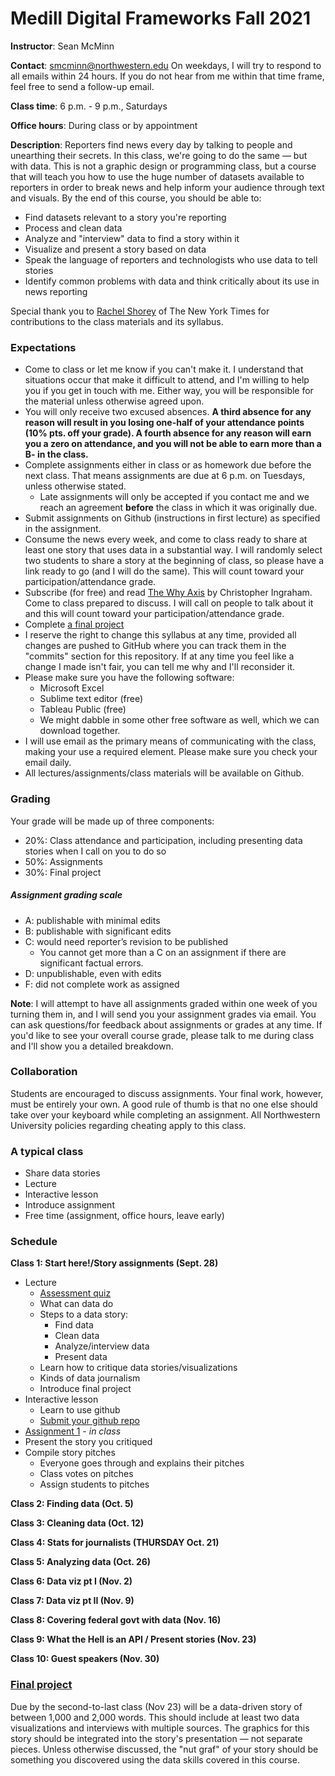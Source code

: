 # Medill Digital Frameworks Fall 2021

**Instructor**: Sean McMinn

**Contact**: smcminn@northwestern.edu On weekdays, I will try to respond to all emails within 24 hours. If you do not hear from me within that time frame, feel free to send a follow-up email.

**Class time**: 6 p.m. - 9 p.m., Saturdays

**Office hours**: During class or by appointment

**Description**: Reporters find news every day by talking to people and unearthing their secrets. In this class, we're going to do the same — but with data. This is not a graphic design or programming class, but a course that will teach you how to use the huge number of datasets available to reporters in order to break news and help inform your audience through text and visuals. By the end of this course, you should be able to:

* Find datasets relevant to a story you're reporting
* Process and clean data
* Analyze and "interview" data to find a story within it
* Visualize and present a story based on data
* Speak the language of reporters and technologists who use data to tell stories
* Identify common problems with data and think critically about its use in news reporting

Special thank you to [Rachel Shorey](https://github.com/rshorey/digitalframeworks-spring18) of The New York Times for contributions to the class materials and its syllabus.


### Expectations

* Come to class or let me know if you can't make it. I understand that situations occur that make it difficult to attend, and I'm willing to help you if you get in touch with me. Either way, you will be responsible for the material unless otherwise agreed upon.
* You will only receive two excused absences. **A third absence for any reason will result in you losing one-half of your attendance points (10% pts. off your grade). A fourth absence for any reason will earn you a zero on attendance, and you will not be able to earn more than a B- in the class.** 
* Complete assignments either in class or as homework due before the next class. That means assignments are due at 6 p.m. on Tuesdays, unless otherwise stated.
   * Late assignments will only be accepted if you contact me and we reach an agreement **before** the class in which it was originally due. 
* Submit assignments on Github (instructions in first lecture) as specified in the assignment.
* Consume the news every week, and come to class ready to share at least one story that uses data in a substantial way. I will randomly select two students to share a story at the beginning of class, so please have a link ready to go (and I will do the same). This will count toward your participation/attendance grade.
* Subscribe (for free) and read [The Why Axis](https://thewhyaxis.substack.com/subscribe) by Christopher Ingraham. Come to class prepared to discuss. I will call on people to talk about it and this will count toward your participation/attendance grade.
* Complete [a final project](finalproject.md)
* I reserve the right to change this syllabus at any time, provided all changes are pushed to GitHub where you can track them in the "commits" section for this repository. If at any time you feel like a change I made isn't fair, you can tell me why and I'll reconsider it.
* Please make sure you have the following software:  
	* Microsoft Excel 
	* Sublime text editor (free)
	* Tableau Public (free)
	* We might dabble in some other free software as well, which we can download together. 
* I will use email as the primary means of communicating with the class, making your use a required element. Please make sure you check your email daily.
* All lectures/assignments/class materials will be available on Github.


### Grading

Your grade will be made up of three components:

* 20%: Class attendance and participation, including presenting data stories when I call on you to do so
* 50%: Assignments
* 30%: Final project

##### Assignment grading scale

* A: publishable with minimal edits
* B: publishable with significant edits
* C: would need reporter’s revision to be published
	* You cannot get more than a C on an assignment if there are significant factual errors.
* D: unpublishable, even with edits 
* F: did not complete work as assigned

**Note**: I will attempt to have all assignments graded within one week of you turning them in, and I will send you your assignment grades via email. You can ask questions/for feedback about assignments or grades at any time. If you'd like to see your overall course grade, please talk to me during class and I'll show you a detailed breakdown.

### Collaboration

Students are encouraged to discuss assignments. Your final work, however, must be entirely your own. A good rule of thumb is that no one else should take over your keyboard while completing an assignment. All Northwestern University policies regarding cheating apply to this class.

### A typical class

* Share data stories
* Lecture
* Interactive lesson
* Introduce assignment
* Free time (assignment, office hours, leave early)

### Schedule

**Class 1: Start here!/Story assignments (Sept. 28)**

* Lecture
	* [Assessment quiz](https://docs.google.com/forms/d/e/1FAIpQLSft2wvlASCHrmfdEq0xEzRW_1RGODXWxvSFlTAHNd-HV-awqQ/viewform)
	* What can data do
	* Steps to a data story:
	   * Find data
	   * Clean data
	   * Analyze/interview data
	   * Present data
	* Learn how to critique data stories/visualizations
	* Kinds of data journalism
	* Introduce final project
* Interactive lesson
	*  Learn to use github
	*  [Submit your github repo](https://docs.google.com/forms/d/e/1FAIpQLSfk4ziRgQyN2-UTuat7TwsZjGZKJLJDymaIHoUvidJEeYr0Dw/viewform)
* [Assignment 1](../assignments/assignment1.md) - _in class_
* Present the story you critiqued
* Compile story pitches
	* Everyone goes through and explains their pitches
	* Class votes on pitches
	* Assign students to pitches


**Class 2: Finding data (Oct. 5)**

**Class 3: Cleaning data (Oct. 12)**

**Class 4: Stats for journalists  (THURSDAY Oct. 21)**

**Class 5: Analyzing data (Oct. 26)**

**Class 6: Data viz pt I (Nov. 2)**

**Class 7: Data viz pt II (Nov. 9)**

**Class 8: Covering federal govt with data (Nov. 16)**

**Class 9: What the Hell is an API / Present stories (Nov. 23)**

**Class 10: Guest speakers (Nov. 30)**


### [Final project](finalproject.md)

Due by the second-to-last class (Nov 23) will be a data-driven story of between 1,000 and 2,000 words. This should include at least two data visualizations and interviews with multiple sources. The graphics for this story should be integrated into the story's presentation — not separate pieces. Unless otherwise discussed, the "nut graf" of your story should be something you discovered using the data skills covered in this course. 


